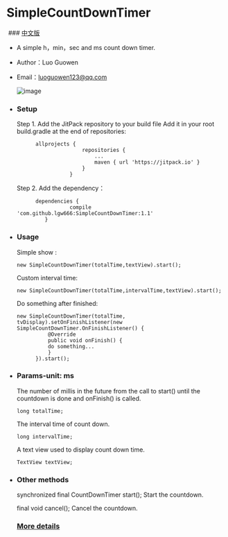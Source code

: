 # SimpleCountDownTimer

  ### [中文版]( https://github.com/lgw666/SimpleCountDownTimer/blob/master/README-CHN.md)

 * A simple h，min，sec and ms count down timer.
 * Author：Luo Guowen 
 * Email：luoguowen123@qq.com
 
  
      ![image](https://github.com/lgw666/SimpleCountDownTimerDemo/blob/master/SimpleCountDownTimerDemo.gif)
 
 * ### Setup

   Step 1. Add the JitPack repository to your build file Add it in your root build.gradle at the end of repositories:
            
             allprojects {
                    		repositories {
                    			...
                    			maven { url 'https://jitpack.io' }
                    		}
                    	}
                    	
   Step 2. Add the dependency：
   
             dependencies {
             	        compile 'com.github.lgw666:SimpleCountDownTimer:1.1'
             	}
 * ### Usage

   Simple show :

   `new SimpleCountDownTimer(totalTime,textView).start();`

   Custom interval time:

   `new SimpleCountDownTimer(totalTime,intervalTime,textView).start();`

   Do something after finished:
   ```
   new SimpleCountDownTimer(totalTime, tvDisplay).setOnFinishListener(new SimpleCountDownTimer.OnFinishListener() {
             @Override
             public void onFinish() {
             do something...
             }
         }).start();
   ```
   
 * ### Params-unit: ms
 
   The number of millis in the future from the call to start() until the countdown is done and onFinish() is called.
 
   ```
   long totalTime;
   ```
   
   The interval time of count down.
   
   ```
   long intervalTime;
   ```
  
   A text view used to display count down time.
   
   ```
   TextView textView;
   ```
      
 * ### Other methods
 
   synchronized final CountDownTimer start(); Start the countdown.

   final void cancel(); Cancel the countdown.
   
   ### [More details](https://developer.android.google.cn/reference/android/os/CountDownTimer.html)

 
         
